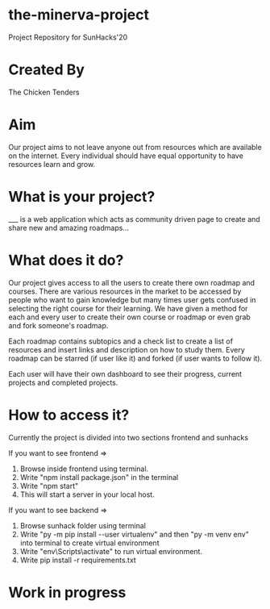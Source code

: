 # the-minerva-project

Project Repository for SunHacks'20
# Created By 

The Chicken Tenders

# Aim
Our project aims to not leave anyone out from resources which are available on the internet. Every individual should have equal opportunity to have resources learn and grow.

# What is your project?
___ is a web application which acts as community driven page to create and share new and amazing roadmaps...

# What does it do?
Our project gives access to all the users to create there own roadmap and courses. There are various resources in the market to be accessed by people who want to gain knowledge but many times user gets confused in selecting the right course for their learning. We have given a method for each and every user to create their own course or roadmap or even grab and fork someone's roadmap.

Each roadmap contains subtopics and a check list to create a list of resources and insert links and description on how to study them.
Every roadmap can be starred (if user like it) and forked (if user wants to follow it). 

Each user will have their own dashboard to see their progress, current projects and completed projects.

# How to access it?
Currently the project is divided into two sections frontend and sunhacks

If you want to see frontend => 
1. Browse inside frontend using terminal.
2. Write "npm install package.json" in the terminal
3. Write "npm start"
4. This will start a server in your local host.

If you want to see backend => 
1. Browse sunhack folder using terminal
2. Write "py -m pip install --user virtualenv" and then "py -m venv env" into terminal to create virtual environment
3. Write "env\Scripts\activate" to run virtual environment.
4. Write pip install -r requirements.txt

# Work in progress
